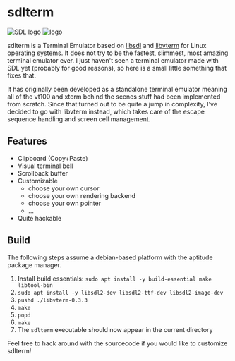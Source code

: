 # sdlterm
![SDL logo](data/SDL_logo.png) ![logo](data/terminal_small.png)

sdlterm is a Terminal Emulator based on [libsdl](http://www.libsdl.org)
and [libvterm](http://www.leonerd.org.uk/code/libvterm/) for Linux operating
systems.
It does not try to be the fastest, slimmest, most amazing terminal emulator
ever. I just haven't seen a terminal emulator made with SDL yet (probably for
good reasons), so here is a small little something that fixes that.

It has originally been developed as a standalone terminal emulator meaning
all of the vt100 and xterm behind the scenes stuff had been implemented
from scratch. Since that turned out to be quite a jump in complexity, I've
decided to go with libvterm instead, which takes care of the escape sequence
handling and screen cell management.

## Features
* Clipboard (Copy+Paste)
* Visual terminal bell
* Scrollback buffer
* Customizable
    * choose your own cursor
    * choose your own rendering backend
    * choose your own pointer
    * ...
* Quite hackable

## Build

The following steps assume a debian-based platform with the aptitude package
manager.

1. Install build essentials: `sudo apt install -y build-essential make libtool-bin`
2. `sudo apt install -y libsdl2-dev libsdl2-ttf-dev libsdl2-image-dev`
3. `pushd ./libvterm-0.3.3`
4. `make`
5. `popd`
6. `make`
7. The `sdlterm` executable should now appear in the current directory

Feel free to hack around with the sourcecode if you would like
to customize sdlterm!
